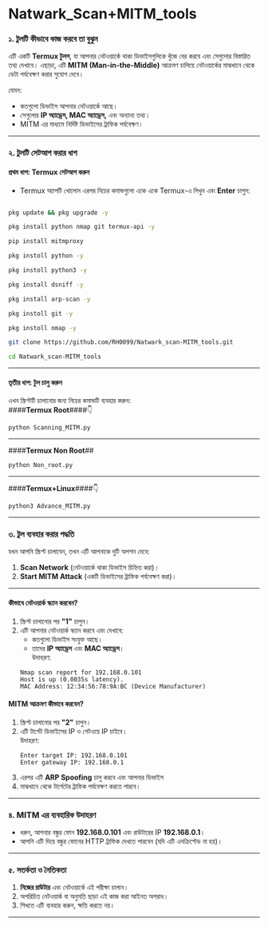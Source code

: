 # Natwark_Scan+MITM_tools


### ১. **টুলটি কীভাবে কাজ করবে তা বুঝুন**  
এটি একটি **Termux টুলস**, যা আপনার নেটওয়ার্কে থাকা ডিভাইসগুলিকে খুঁজে বের করবে 
এবং সেগুলোর বিস্তারিত তথ্য দেখাবে। এছাড়া, এটি **MITM (Man-in-the-Middle)** আক্রমণ 
চালিয়ে নেটওয়ার্কের মাঝখানে থেকে ডেটা পর্যবেক্ষণ করার সুযোগ দেবে।  

যেমন:
- কতগুলো ডিভাইস আপনার নেটওয়ার্কে আছে।
- সেগুলোর **IP অ্যাড্রেস, MAC অ্যাড্রেস,** এবং অন্যান্য তথ্য।
- MITM এর মাধ্যমে নির্দিষ্ট ডিভাইসের ট্রাফিক পর্যবেক্ষণ।

---


### ২. **টুলটি সেটআপ করার ধাপ**  

#### **প্রথম ধাপ: Termux সেটআপ করুন**
- Termux অ্যাপটি খোলোন এরপর নিচের কমান্ডগুলো একে একে Termux-এ লিখুন এবং **Enter** চাপুন:

```bash

pkg update && pkg upgrade -y

pkg install python nmap git termux-api -y

pip install mitmproxy

pkg instoll python -y

pkg instoll python3 -y

pkg install dsniff -y 

pkg install arp-scan -y 

pkg instoll git -y

pkg instoll nmap -y

git clone https://github.com/RH0099/Natwark_scan-MITM_tools.git

cd Natwark_scan-MITM_tools


```
---

#### **তৃতীয় ধাপ: টুল চালু করুন**  
এখন স্ক্রিপ্টটি চালানোর জন্য নিচের কমান্ডটি ব্যবহার করুন:  
####**Termux Root**####👇
```bash
python Scanning_MITM.py
```

---

####**Termux Non Root**##
```bash
python Non_root.py
```
---
####**Termux+Linux**####👇

```bash
python3 Advance_MITM.py
```

---

### ৩. **টুল ব্যবহার করার পদ্ধতি**  

যখন আপনি স্ক্রিপ্ট চালাবেন, তখন এটি আপনাকে দুটি অপশন দেবে:  
1. **Scan Network** (নেটওয়ার্কে থাকা ডিভাইস চিহ্নিত করা)।  
2. **Start MITM Attack** (একটি ডিভাইসের ট্রাফিক পর্যবেক্ষণ করা)।

---

#### **কীভাবে নেটওয়ার্ক স্ক্যান করবেন?**  
1. স্ক্রিপ্ট চালানোর পর **"1"** চাপুন।  
2. এটি আপনার নেটওয়ার্ক স্ক্যান করবে এবং দেখাবে:  
   - কতগুলো ডিভাইস সংযুক্ত আছে।  
   - তাদের **IP অ্যাড্রেস** এবং **MAC অ্যাড্রেস**।  
   উদাহরণ:
   ```
   Nmap scan report for 192.168.0.101
   Host is up (0.0035s latency).
   MAC Address: 12:34:56:78:9A:BC (Device Manufacturer)
   ```

#### **MITM আক্রমণ কীভাবে করবেন?**  
1. স্ক্রিপ্ট চালানোর পর **"2"** চাপুন।  
2. এটি টার্গেট ডিভাইসের IP ও গেটওয়ে IP চাইবে।  
   উদাহরণ:
   ```
   Enter target IP: 192.168.0.101
   Enter gateway IP: 192.168.0.1
   ```
3. এরপর এটি **ARP Spoofing** চালু করবে এবং আপনার ডিভাইস
4. মাঝখানে থেকে টার্গেটের ট্রাফিক পর্যবেক্ষণ করতে পারবে।  

---

### ৪. **MITM এর ব্যবহারিক উদাহরণ**  
- ধরুন, আপনার বন্ধুর ফোন **192.168.0.101** এবং রাউটারের IP **192.168.0.1**।  
- আপনি এটি দিয়ে বন্ধুর ফোনের HTTP ট্রাফিক দেখতে পারবেন (যদি এটি এনক্রিপ্টেড না হয়)।

---

### ৫. **সতর্কতা ও নৈতিকতা**
1. **নিজের রাউটার** এবং নেটওয়ার্কে এই পরীক্ষা চালান।  
2. অপরিচিত নেটওয়ার্ক বা অনুমতি ছাড়া এই কাজ করা আইনত অপরাধ।  
3. শিখতে এটি ব্যবহার করুন, ক্ষতি করতে নয়।

---



